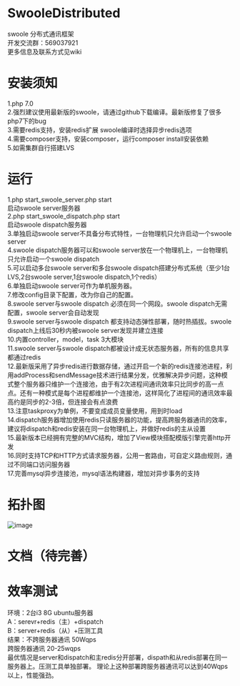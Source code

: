 # SwooleDistributed
swoole 分布式通讯框架  
开发交流群：569037921  
更多信息及联系方式见wiki
# 安装须知
  1.php 7.0  
  2.强烈建议使用最新版的swoole，请通过github下载编译。最新版修复了很多php7下的bug  
  3.需要redis支持，安装redis扩展  swoole编译时选择异步redis选项  
  4.需要composer支持，安装composer，运行composer install安装依赖  
  5.如需集群自行搭建LVS  
# 运行
  1.php start_swoole_server.php start  
    启动swoole server服务器  
  2.php start_swoole_dispatch.php start  
    启动swoole dispatch服务器  
  3.单独启动swoole server不具备分布式特性，一台物理机只允许启动一个swoole server   
  4.swoole dispatch服务器可以和swoole server放在一个物理机上，一台物理机只允许启动一个swoole dispatch  
  5.可以启动多台swoole server和多台swoole dispatch搭建分布式系统（至少1台LVS,2台swoole server,1台swoole dispatch,1个redis）  
  6.单独启动swoole server可作为单机服务器。  
  7.修改config目录下配置，改为你自己的配置。  
  8.swoole server与swoole dispatch 必须在同一个网段。swoole dispatch无需配置，swoole server会自动发现  
  9.swoole server与swoole dispatch 都支持动态弹性部署，随时热插拔。swoole dispatch上线后30秒内被swoole server发现并建立连接  
  10.内置controller，model，task 3大模块  
  11.swoole server与swoole dispatch都被设计成无状态服务器，所有的信息共享都通过redis  
  12.最新版采用了异步redis进行数据存储，通过开启一个新的redis连接池进程，利用addProcess和sendMessage技术进行结果分发，优雅解决异步问题，这种模式整个服务器只维护一个连接池，由于有2次进程间通讯效率只比同步的高一点点。还有一种模式是每个进程都维护一个连接池，这样简化了进程间的通讯效率最高约是同步的2-3倍，但连接会有点浪费     
  13.注意taskproxy为单例，不要变成成员变量使用，用到时load  
  14.dispatch服务器增加使用redis只读服务器的功能，提高跨服务器通讯的效率，建议将dispatch和redis安装在同一台物理机上，并做好redis的主从设置  
  15.最新版本已经拥有完整的MVC结构，增加了View模块搭配模版引擎完善http开发  
  16.同时支持TCP和HTTP方式请求服务器，公用一套路由，可自定义路由规则，通过不同端口访问服务器  
  17.完善mysql异步连接池，mysql语法构建器，增加对异步事务的支持  
# 拓扑图
  ![image](https://github.com/tmtbe/SwooleDistributed/blob/master/screenshots/topological-graph.jpg)
# 文档（待完善）
    
# 效率测试
  环境：2台i3 8G ubuntu服务器  
  A：serevr+redis（主）+dispatch  
  B：server+redis（从）+压测工具  
  结果：不跨服务器通讯 50Wqps  
        跨服务器通讯 20-25wqps  
  最优情况是server和dispatch和主redis分开部署，dispath和从redis部署在同一服务器上。压测工具单独部署。
  理论上这种部署跨服务器通讯可以达到40Wqps以上，性能强劲。
        
  

